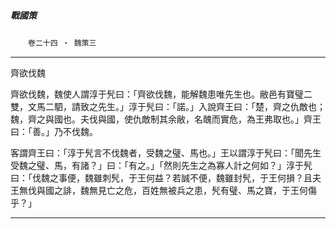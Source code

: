 

##### 戰國策
　　`卷二十四 ‧ 魏策三`

* * *

齊欲伐魏

齊欲伐魏，魏使人謂淳于髠曰：「齊欲伐魏，能解魏患唯先生也。敝邑有寶璧二雙，文馬二駟，請致之先生。」淳于髠曰：「諾。」入說齊王曰：「楚，齊之仇敵也；魏，齊之與國也。夫伐與國，使仇敵制其余敝，名醜而實危，為王弗取也。」齊王曰：「善。」乃不伐魏。

客謂齊王曰：「淳于髠言不伐魏者，受魏之璧、馬也。」王以謂淳于髠曰：「聞先生受魏之璧、馬，有諸？」曰：「有之。」「然則先生之為寡人計之何如？」淳于髠曰：「伐魏之事便，魏雖刺髠，于王何益？若誠不便，魏雖封髠，于王何損？且夫王無伐與國之誹，魏無見亡之危，百姓無被兵之患，髠有璧、馬之寶，于王何傷乎？」

* * *

